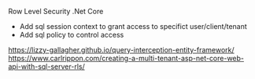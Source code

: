 Row Level Security .Net Core

- Add sql session context to grant access to specifict user/client/tenant
- Add sql policy to control access

https://lizzy-gallagher.github.io/query-interception-entity-framework/
https://www.carlrippon.com/creating-a-multi-tenant-asp-net-core-web-api-with-sql-server-rls/